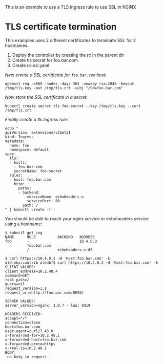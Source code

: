 This is an example to use a TLS Ingress rule to use SSL in NGINX

# TLS certificate termination

This examples uses 2 different certificates to terminate SSL for 2 hostnames.

1. Deploy the controller by creating the rc in the parent dir
2. Create tls secret for foo.bar.com
3. Create rc-ssl.yaml

*Next create a SSL certificate for `foo.bar.com` host:*

```
openssl req -x509 -nodes -days 365 -newkey rsa:2048 -keyout /tmp/tls.key -out /tmp/tls.crt -subj "/CN=foo.bar.com"
```

*Now store the SSL certificate in a secret:*

```
kubectl create secret tls foo-secret --key /tmp/tls.key --cert /tmp/tls.crt
```

*Finally create a tls Ingress rule:*

```
echo "
apiVersion: extensions/v1beta1
kind: Ingress
metadata:
  name: foo
  namespace: default
spec:
  tls:
  - hosts:
    - foo.bar.com
    secretName: foo-secret
  rules:
  - host: foo.bar.com
    http:
      paths:
      - backend:
          serviceName: echoheaders-x
          servicePort: 80
        path: /
" | kubectl create -f -
```

You should be able to reach your nginx service or echoheaders service using a hostname:
```
$ kubectl get ing
NAME      RULE          BACKEND   ADDRESS
foo       -                       10.4.0.3
          foo.bar.com
          /             echoheaders-x:80
```

```
$ curl https://10.4.0.3 -H 'Host:foo.bar.com' -k
old-mbp:contrib aledbf$ curl https://10.4.0.3 -H 'Host:foo.bar.com' -k
CLIENT VALUES:
client_address=10.2.48.4
command=GET
real path=/
query=nil
request_version=1.1
request_uri=http://foo.bar.com:8080/

SERVER VALUES:
server_version=nginx: 1.9.7 - lua: 9019

HEADERS RECEIVED:
accept=*/*
connection=close
host=foo.bar.com
user-agent=curl/7.43.0
x-forwarded-for=10.2.48.1
x-forwarded-host=foo.bar.com
x-forwarded-proto=https
x-real-ip=10.2.48.1
BODY:
-no body in request-
```
